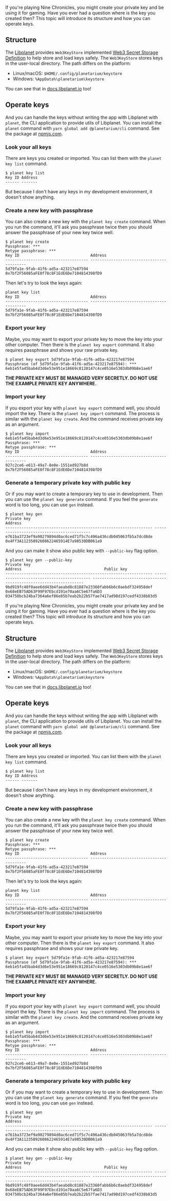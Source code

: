 If you're playing Nine Chronicles, you might create your private key and be using it for gaming. Have you ever had a question where is the key you created then? This topic will introduce its structure and how you can operate keys.

## Structure

The [Libplanet] provides `Web3KeyStore` implemented [Web3 Secret Storage Definition] to help store and load keys safely. The `Web3KeyStore` stores keys in the user-local directory. The path differs on the platform:

- Linux/macOS: `$HOME/.config/planetarium/keystore`
- Windows: `%AppData%\planetarium\keystore`

You can see that in [docs.libplanet.io](https://docs.libplanet.io/0.41.1/api/Libplanet.KeyStore.Web3KeyStore.html#Libplanet_KeyStore_Web3KeyStore_DefaultKeyStore) too!

[Libplanet]: https://libplanet.io/
[Web3 Secret Storage Definition]: https://github.com/ethereum/wiki/wiki/Web3-Secret-Storage-Definition

## Operate keys

And you can handle the keys without writing the app with Libplanet with `planet`, the CLI application to provide utils of Libplanet. You can install the `planet` command with `yarn global add @planetarium/cli` command. See the package at [npmjs.com](https://npmjs.com/package/@planetarium/cli).

### Look your all keys

There are keys you created or imported. You can list them with the `planet key list` command.

```
$ planet key list
Key ID Address
------ -------
```

But because I don't have any keys in my development environment, it doesn't show anything.

### Create a new key with passphrase

You can also create a new key with the `planet key create` command. When you run the command, it'll ask you passphrase twice then you should answer the passphrase of your new key twice well.

```text
$ planet key create
Passphrase: ***
Retype passphrase: ***
Key ID                               Address                                   
------------------------------------ ------------------------------------------
5d79fa1e-9fab-41f6-ad5a-423217e87594 0x7bf2F56085aFE0f78c8F1EdE6De7104814398fD9
```

Then let's try to look the keys again:

```text
planet key list
Key ID                               Address                                   
------------------------------------ ------------------------------------------
5d79fa1e-9fab-41f6-ad5a-423217e87594 0x7bf2F56085aFE0f78c8F1EdE6De7104814398fD9
```

### Export your key

Maybe, you may want to export your private key to move the key into your other computer. Then there is the `planet key export` command. It also requires passphrase and shows your raw private key.

```
$ planet key export 5d79fa1e-9fab-41f6-ad5a-423217e87594
Passphrase (of 5d79fa1e-9fab-41f6-ad5a-423217e87594): ***
6eb1e5fa45bab4d3d6e53e951e18669c8120147c4ce0516e5303db09b8e1ae6f
```

**THE PRIVATE KEY MUST BE MANAGED VERY SECRETLY. DO NOT USE THE EXAMPLE PRIVATE KEY ANYWHERE.**

### Import your key

If you export your key with `planet key export` command well, you should import the key. There is the `planet key import` command. The process is similar with the `planet key create`. And the command receives private key as an argument.

```text
$ planet key import 6eb1e5fa45bab4d3d6e53e951e18669c8120147c4ce0516e5303db09b8e1ae6f
Passphrase: ***
Retype passphrase: ***
Key ID                               Address                                   
------------------------------------ ------------------------------------------
927c2ce6-e613-49a7-8e0e-1551ed927b8d 0x7bf2F56085aFE0f78c8F1EdE6De7104814398fD9
```

### Generate a temporary private key with public key

Or if you may want to create a temporary key to use in development. Then you can use the `planet key generate` command.  If you feel the `generate` word is too long, you can use `gen` instead.

```text
$ planet key gen
Private key                                                      Address                                   
---------------------------------------------------------------- ------------------------------------------
e761ba3723ef9a90279894d0ac6ced71f5c7c496a436cdb045063fb5a7dcd8de 0x4Ff3A11235892608622465914E7a98530DB061a9
```

And you can make it show also public key with `--public-key` flag option.

```text
$ planet key gen --public-key
Private key                                                      Address                                    Public key                                                        
---------------------------------------------------------------- ------------------------------------------ ------------------------------------------------------------------
9bd919fc48f0aee6dd43b4faeabd8c81887e23360fabb6b6c0aebdf324958def 0x68eEB75AD63F99F97Ebcd191e70aa6C5e67fa6D3 034750bcb24ba7364a6ef86e85b7eab2b22b57fae7417ad98d197cedf4338b83d5
```

If you're playing Nine Chronicles, you might create your private key and be using it for gaming. Have you ever had a question where is the key you created then? This topic will introduce its structure and how you can operate keys.

## Structure

The [Libplanet] provides `Web3KeyStore` implemented [Web3 Secret Storage Definition] to help store and load keys safely. The `Web3KeyStore` stores keys in the user-local directory. The path differs on the platform:

- Linux/macOS: `$HOME/.config/planetarium/keystore`
- Windows: `%AppData%\planetarium\keystore`

You can see that in [docs.libplanet.io](https://docs.libplanet.io/0.41.1/api/Libplanet.KeyStore.Web3KeyStore.html#Libplanet_KeyStore_Web3KeyStore_DefaultKeyStore) too!

[Libplanet]: https://libplanet.io/
[Web3 Secret Storage Definition]: https://github.com/ethereum/wiki/wiki/Web3-Secret-Storage-Definition

## Operate keys

And you can handle the keys without writing the app with Libplanet with `planet`, the CLI application to provide utils of Libplanet. You can install the `planet` command with `yarn global add @planetarium/cli` command. See the package at [npmjs.com](https://npmjs.com/package/@planetarium/cli).

### Look your all keys

There are keys you created or imported. You can list them with the `planet key list` command.

```
$ planet key list
Key ID Address
------ -------
```

But because I don't have any keys in my development environment, it doesn't show anything.

### Create a new key with passphrase

You can also create a new key with the `planet key create` command. When you run the command, it'll ask you passphrase twice then you should answer the passphrase of your new key twice well.

```text
$ planet key create
Passphrase: ***
Retype passphrase: ***
Key ID                               Address                                   
------------------------------------ ------------------------------------------
5d79fa1e-9fab-41f6-ad5a-423217e87594 0x7bf2F56085aFE0f78c8F1EdE6De7104814398fD9
```

Then let's try to look the keys again:

```text
planet key list
Key ID                               Address                                   
------------------------------------ ------------------------------------------
5d79fa1e-9fab-41f6-ad5a-423217e87594 0x7bf2F56085aFE0f78c8F1EdE6De7104814398fD9
```

### Export your key

Maybe, you may want to export your private key to move the key into your other computer. Then there is the `planet key export` command. It also requires passphrase and shows your raw private key.

```
$ planet key export 5d79fa1e-9fab-41f6-ad5a-423217e87594
Passphrase (of 5d79fa1e-9fab-41f6-ad5a-423217e87594): ***
6eb1e5fa45bab4d3d6e53e951e18669c8120147c4ce0516e5303db09b8e1ae6f
```

**THE PRIVATE KEY MUST BE MANAGED VERY SECRETLY. DO NOT USE THE EXAMPLE PRIVATE KEY ANYWHERE.**

### Import your key

If you export your key with `planet key export` command well, you should import the key. There is the `planet key import` command. The process is similar with the `planet key create`. And the command receives private key as an argument.

```text
$ planet key import 6eb1e5fa45bab4d3d6e53e951e18669c8120147c4ce0516e5303db09b8e1ae6f
Passphrase: ***
Retype passphrase: ***
Key ID                               Address                                   
------------------------------------ ------------------------------------------
927c2ce6-e613-49a7-8e0e-1551ed927b8d 0x7bf2F56085aFE0f78c8F1EdE6De7104814398fD9
```

### Generate a temporary private key with public key

Or if you may want to create a temporary key to use in development. Then you can use the `planet key generate` command.  If you feel the `generate` word is too long, you can use `gen` instead.

```text
$ planet key gen
Private key                                                      Address                                   
---------------------------------------------------------------- ------------------------------------------
e761ba3723ef9a90279894d0ac6ced71f5c7c496a436cdb045063fb5a7dcd8de 0x4Ff3A11235892608622465914E7a98530DB061a9
```

And you can make it show also public key with `--public-key` flag option.

```text
$ planet key gen --public-key
Private key                                                      Address                                    Public key                                                        
---------------------------------------------------------------- ------------------------------------------ ------------------------------------------------------------------
9bd919fc48f0aee6dd43b4faeabd8c81887e23360fabb6b6c0aebdf324958def 0x68eEB75AD63F99F97Ebcd191e70aa6C5e67fa6D3 034750bcb24ba7364a6ef86e85b7eab2b22b57fae7417ad98d197cedf4338b83d5
```
